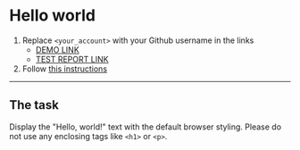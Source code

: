 # Hello world
1. Replace `<your_account>` with your Github username in the links
    - [DEMO LINK](https://YuliiaChupryna.github.io/layout_hello-world/) <br>
    - [TEST REPORT LINK](https://YuliiaChupryna.github.io/layout_hello-world/report/html_report/)
2. Follow [this instructions](https://mate-academy.github.io/layout_task-guideline/)
___

## The task 
Display the "Hello, world!" text with the default browser styling. Please do not 
use any enclosing tags like `<h1>` or `<p>`.
